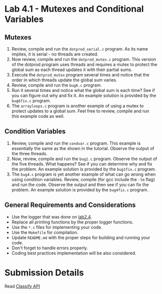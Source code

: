 Lab 4.1 - Mutexes and Conditional Variables
===========================================

Mutexes
-------
1. Review, compile and run the `dotprod_serial.c` program. As its name implies, it is serial - no threads are created.
2. Now review, compile and run the `dotprod_mutex.c` program. This version of the dotprod program uses threads and requires a mutex to protect the global sum as each thread updates it with their partial sums.
3. Execute the `dotprod_mutex` program several times and notice that the order in which threads update the global sum varies.
4. Review, compile and run the `bug6.c` program.
5. Run it several times and notice what the global sum is each time? See if you can figure out why and fix it. An example solution is provided by the `bug6fix.c` program.
6. The `arrayloops.c` program is another example of using a mutex to protect updates to a global sum. Feel free to review, compile and run this example code as well.


Condition Variables
-------------------
1. Review, compile and run the `condvar.c` program. This example is essentially the same as the shown in the tutorial. Observe the output of the three threads.
2. Now, review, compile and run the `bug1.c` program. Observe the output of the five threads. What happens? See if you can determine why and fix the problem. An example solution is provided by the `bug1fix.c` program.
3. The `bug4.c` program is yet another example of what can go wrong when using condition variables. Review, compile (for gcc include the `-lm` flag) and run the code. Observe the output and then see if you can fix the problem. An example solution is provided by the `bug4fix.c` program.

General Requirements and Considerations
---------------------------------------
- Use the logger that was done on [lab2.4](https://github.com/CodersSquad/ap-labs/tree/master/labs/lab2.4).
- Replace all printing functions by the proper logger functions.
- Use the `*.c` files for implementing your code.
- Use the `Makefile` for compilation.
- Update `README.md` with the proper steps for building and running your code.
- Don't forget to handle errors properly.
- Coding best practices implementation will be also considered.


Submission Details
==================

Read [Classify API](../../classify.md)